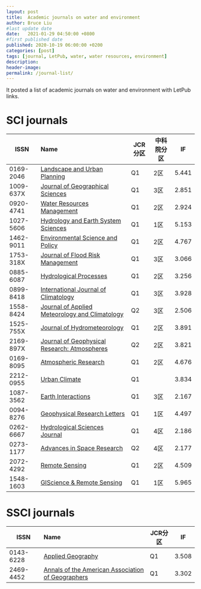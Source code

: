 ```yaml
---
layout: post
title:  Academic journals on water and environment
author: Bruce Liu
#last update date
date:   2021-01-29 04:50:00 +0800
#first published date
published: 2020-10-19 06:00:00 +0200
categories: [post]
tags: [journal, LetPub, water, water resources, environment]
description: 
header-image: 
permalink: /journal-list/
---
```

It posted a list of academic journals on water and environment with LetPub links.
<!--the above is the excerpt-->
<!--more-->
<!--the following is the text-->

# SCI journals

| ISSN        | Name    												 | JCR分区 | 中科院分区 | IF     |
|-------------|:---------------------------------|---------|------------|--------|
| 0169-2046   | [Landscape and Urban Planning]   | Q1  		 | 2区				| 5.441  |
| 1009-637X   | [Journal of Geographical Sciences]   | Q1  		 | 3区				| 2.851  |
| 0920-4741   | [Water Resources Management]   | Q1  		 | 2区				| 2.924  |
| 1027-5606   | [Hydrology and Earth System Sciences]   | Q1  		 | 1区				| 5.153  |
| 1462-9011   | [Environmental Science and Policy]   | Q1  		 | 2区				| 4.767  |
| 1753-318X   | [Journal of Flood Risk Management]   | Q1  		 | 3区				| 3.066  |
| 0885-6087   | [Hydrological Processes]   | Q1  		 | 2区				| 3.256  |
| 0899-8418   | [International Journal of Climatology]   | Q1  		 | 3区				| 3.928  |
| 1558-8424   | [Journal of Applied Meteorology and Climatology]   | Q2  		 | 3区				| 2.506  |
| 1525-755X   | [Journal of Hydrometeorology]   | Q1  		 | 2区				| 3.891  |
| 2169-897X   | [Journal of Geophysical Research: Atmospheres]   | Q2  		 | 2区				| 3.821  |
| 0169-8095   | [Atmospheric Research]   | Q1  		 | 2区				| 4.676  |
| 2212-0955		| [Urban Climate] 	| Q1  		 | 				| 3.834  |
| 1087-3562   | [Earth Interactions]   | Q1  		 	| 3区				| 2.167  	|
| 0094-8276   | [Geophysical Research Letters]   	| Q1  		 	| 1区			| 4.497  	|
| 0262-6667		| [Hydrological Sciences Journal]		| Q1				| 4区			| 2.186		|
| 0273-1177   | [Advances in Space Research]   		| Q2  		 	| 4区			| 2.177  	|
| 2072-4292   | [Remote Sensing]   		| Q1  		 	| 2区			| 4.509  	|
| 1548-1603   | [GIScience & Remote Sensing]   		| Q1  		 	| 1区			| 5.965  	|

# SSCI journals

| ISSN        | Name    												 	| JCR分区 | IF     |
|-------------|:----------------------------------|---------|--------|
| 0143-6228   | [Applied Geography]   						| Q1  		| 3.508  |
| 2469-4452   | [Annals of the American Association of Geographers]  | Q1  		| 3.302  |




<!--letpub links-->
[Hydrology and Earth System Sciences]: https://www.letpub.com.cn/index.php?journalid=3291&page=journalapp&view=detail
[Landscape and Urban Planning]: https://www.letpub.com.cn/index.php?journalid=5535&page=journalapp&view=detail
[Journal of Geographical Sciences]: https://www.letpub.com.cn/index.php?journalid=4587&page=journalapp&view=detail
[Water Resources Management]: https://www.letpub.com.cn/index.php?journalid=8080&page=journalapp&view=detail
[Environmental Science and Policy]: https://www.letpub.com.cn/index.php?journalid=2565&page=journalapp&view=detail
[Journal of Flood Risk Management]: https://www.letpub.com.cn/index.php?journalid=8283&page=journalapp&view=detail
[International Journal of Climatology]: https://www.letpub.com.cn/index.php?journalid=3688&page=journalapp&view=detail
[Hydrological Processes]: https://www.letpub.com.cn/index.php?journalid=3288&page=journalapp&view=detail
[Journal of Applied Meteorology and Climatology]: https://www.letpub.com.cn/index.php?journalid=4149&page=journalapp&view=detail
[Earth Interactions]: https://www.letpub.com.cn/index.php?journalid=2387&page=journalapp&view=detail
[Geophysical Research Letters]: https://www.letpub.com.cn/index.php?journalid=3078&page=journalapp&view=detail
[Journal of Hydrometeorology]: https://www.letpub.com.cn/index.php?journalid=4651&page=journalapp&view=detail
[Journal of Geophysical Research: Atmospheres]: https://www.letpub.com.cn/index.php?journalid=10218&page=journalapp&view=detail
[Atmospheric Research]: https://www.letpub.com.cn/index.php?journalid=955&page=journalapp&view=detail
[Advances in Space Research]: https://www.letpub.com.cn/index.php?journalid=282&page=journalapp&view=detail
[Urban Climate]: https://www.letpub.com.cn/index.php?journalid=10939&page=journalapp&view=detail
[Hydrological Sciences Journal]: https://www.letpub.com.cn/index.php?journalid=3289&page=journalapp&view=detail
[Remote Sensing]: https://www.letpub.com.cn/index.php?journalid=8969&page=journalapp&view=detail
[GIScience & Remote Sensing]: https://www.letpub.com.cn/index.php?journalid=3102&page=journalapp&view=detail



<!--journal websites-->
[Applied Geography]: https://www.sciencedirect.com/journal/applied-geography
[Annals of the American Association of Geographers]: https://www.tandfonline.com/loi/raag21

